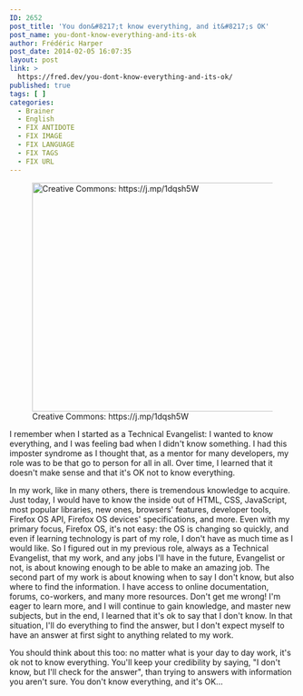 ```yaml
---
ID: 2652
post_title: 'You don&#8217;t know everything, and it&#8217;s OK'
post_name: you-dont-know-everything-and-its-ok
author: Frédéric Harper
post_date: 2014-02-05 16:07:35
layout: post
link: >
  https://fred.dev/you-dont-know-everything-and-its-ok/
published: true
tags: [ ]
categories:
  - Brainer
  - English
  - FIX ANTIDOTE
  - FIX IMAGE
  - FIX LANGUAGE
  - FIX TAGS
  - FIX URL
---
```

<figure><img alt="Creative Commons: https://j.mp/1dqsh5W" src="http://fred.dev/wp-content/uploads/2014/02/knowledge.jpg" width="600" height="403" /><figcaption> Creative Commons: https://j.mp/1dqsh5W</figcaption></figure>
I remember when I started as a Technical Evangelist: I wanted to know everything, and I was feeling bad when I didn't know something. I had this imposter syndrome as I thought that, as a mentor for many developers, my role was to be that go to person for all in all. Over time, I learned that it doesn't make sense and that it's OK not to know everything.

In my work, like in many others, there is tremendous knowledge to acquire. Just today, I would have to know the inside out of HTML, CSS, JavaScript, most popular libraries, new ones, browsers' features, developer tools, Firefox OS API, Firefox OS devices' specifications, and more. Even with my primary focus, Firefox OS, it's not easy: the OS is changing so quickly, and even if learning technology is part of my role, I don't have as much time as I would like. So I figured out in my previous role, always as a Technical Evangelist, that my work, and any jobs I'll have in the future, Evangelist or not, is about knowing enough to be able to make an amazing job. The second part of my work is about knowing when to say I don't know, but also where to find the information. I have access to online documentation, forums, co-workers, and many more resources. Don't get me wrong! I'm eager to learn more, and I will continue to gain knowledge, and master new subjects, but in the end, I learned that it's ok to say that I don't know. In that situation, I'll do everything to find the answer, but I don't expect myself to have an answer at first sight to anything related to my work.

You should think about this too: no matter what is your day to day work, it's ok not to know everything. You'll keep your credibility by saying, "I don't know, but I'll check for the answer", than trying to answers with information you aren't sure. You don't know everything, and it's OK...